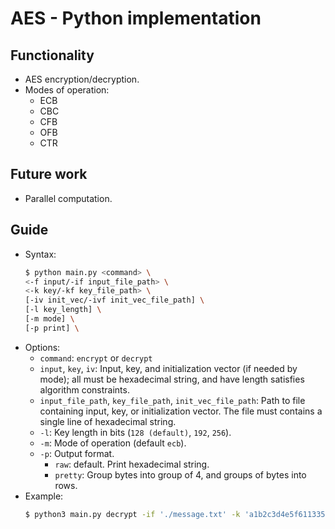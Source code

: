# AES - Python implementation

## Functionality
- AES encryption/decryption.
- Modes of operation:
  - ECB
  - CBC
  - CFB
  - OFB
  - CTR

## Future work
- Parallel computation.

## Guide
- Syntax:
    ```bash
    $ python main.py <command> \ 
    <-f input/-if input_file_path> \
    <-k key/-kf key_file_path> \
    [-iv init_vec/-ivf init_vec_file_path] \
    [-l key_length] \
    [-m mode] \
    [-p print] \
    ```
- Options:
  - `command`: `encrypt` or `decrypt`
  - `input`, `key`, `iv`: Input, key, and initialization vector (if needed by mode); all must be hexadecimal string, and have length satisfies algorithm constraints.
  - `input_file_path`, `key_file_path`, `init_vec_file_path`: Path to file containing input, key, or initialization vector. The file must contains a single line of hexadecimal string.
  - `-l`: Key length in bits (`128 (default)`, `192`, `256`).
  - `-m`: Mode of operation (default `ecb`).
  - `-p`: Output format.
    - `raw`: default. Print hexadecimal string.
    - `pretty`: Group bytes into group of 4, and groups of bytes into rows.
- Example:
    ```bash
    $ python3 main.py decrypt -if './message.txt' -k 'a1b2c3d4e5f611335577990022446688' -iv 'ffddbbaaccee12345678901f2e3d4d5c' -m ctr
    ```